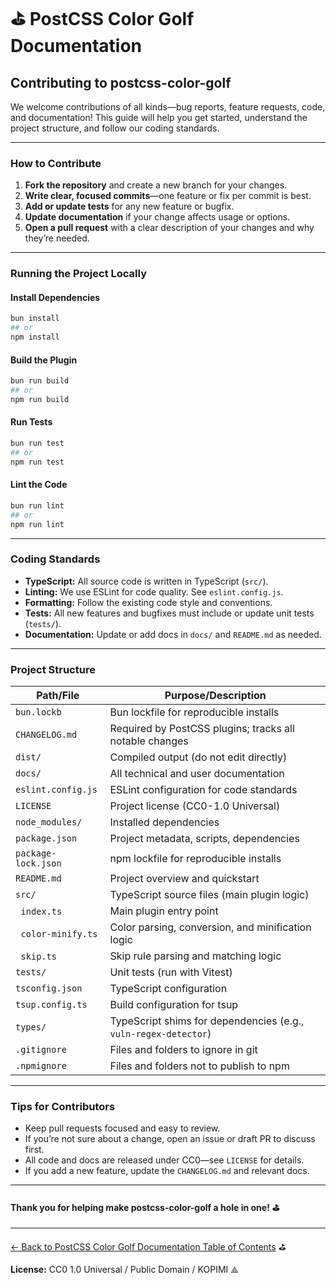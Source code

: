 # ⛳️ PostCSS Color Golf Documentation

## Contributing to postcss-color-golf

We welcome contributions of all kinds—bug reports, feature requests, code, and documentation!
This guide will help you get started, understand the project structure, and follow our coding standards.

---

### How to Contribute

1. **Fork the repository** and create a new branch for your changes.
2. **Write clear, focused commits**—one feature or fix per commit is best.
3. **Add or update tests** for any new feature or bugfix.
4. **Update documentation** if your change affects usage or options.
5. **Open a pull request** with a clear description of your changes and why they’re needed.

---

### Running the Project Locally

#### Install Dependencies

```bash
bun install
## or
npm install
```

#### Build the Plugin

```bash
bun run build
## or
npm run build
```

#### Run Tests

```bash
bun run test
## or
npm run test
```

#### Lint the Code

```bash
bun run lint
## or
npm run lint
```

---

### Coding Standards

- **TypeScript:** All source code is written in TypeScript (`src/`).
- **Linting:** We use ESLint for code quality. See `eslint.config.js`.
- **Formatting:** Follow the existing code style and conventions.
- **Tests:** All new features and bugfixes must include or update unit tests (`tests/`).
- **Documentation:** Update or add docs in `docs/` and `README.md` as needed.

---

### Project Structure

| Path/File                | Purpose/Description                                              |
|--------------------------|------------------------------------------------------------------|
| `bun.lockb`              | Bun lockfile for reproducible installs                           |
| `CHANGELOG.md`           | Required by PostCSS plugins; tracks all notable changes          |
| `dist/`                  | Compiled output (do not edit directly)                           |
| `docs/`                  | All technical and user documentation                             |
| `eslint.config.js`       | ESLint configuration for code standards                          |
| `LICENSE`                | Project license (CC0-1.0 Universal)                              |
| `node_modules/`          | Installed dependencies                                           |
| `package.json`           | Project metadata, scripts, dependencies                          |
| `package-lock.json`      | npm lockfile for reproducible installs                           |
| `README.md`              | Project overview and quickstart                                  |
| `src/`                   | TypeScript source files (main plugin logic)                      |
| &nbsp;&nbsp;`index.ts`         | Main plugin entry point                                      |
| &nbsp;&nbsp;`color-minify.ts`  | Color parsing, conversion, and minification logic             |
| &nbsp;&nbsp;`skip.ts`          | Skip rule parsing and matching logic                         |
| `tests/`                 | Unit tests (run with Vitest)                                     |
| `tsconfig.json`          | TypeScript configuration                                         |
| `tsup.config.ts`         | Build configuration for tsup                                     |
| `types/`                 | TypeScript shims for dependencies (e.g., `vuln-regex-detector`)  |
| `.gitignore`             | Files and folders to ignore in git                               |
| `.npmignore`             | Files and folders not to publish to npm                          |

---

### Tips for Contributors

- Keep pull requests focused and easy to review.
- If you’re not sure about a change, open an issue or draft PR to discuss first.
- All code and docs are released under CC0—see `LICENSE` for details.
- If you add a new feature, update the `CHANGELOG.md` and relevant docs.

---

#### Thank you for helping make postcss-color-golf a hole in one! ⛳️

---

[← Back to PostCSS Color Golf Documentation Table of Contents](./README.md) ⛳️

**License:** CC0 1.0 Universal / Public Domain / KOPIMI ⟁
